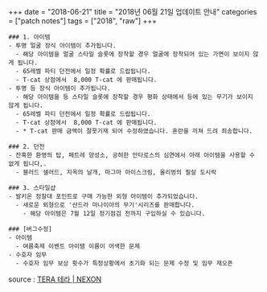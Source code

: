 +++
date = "2018-06-21"
title = "2018년 06월 21일 업데이트 안내"
categories = ["patch notes"]
tags = ["2018", "raw"]
+++

```
### 1. 아이템
- 투명 얼굴 장식 아이템이 추가됩니다.
  - 해당 아이템을 얼굴 스타일 슬롯에 장착할 경우 얼굴에 장착되어 있는 가면이 보이지 않게 됩니다.
  - 65레벨 파티 던전에서 일정 확률로 드랍됩니다.
  - T-cat 상점에서  8,000 T-cat 에 판매됩니다.
- 투명 등 장식 아이템이 추가됩니다.
  - 해당 아이템을 등 스타일 슬롯에 장착할 경우 평화 상태에서 등에 있는 무기가 보이지 않게 됩니다.
  - 65레벨 파티 던전에서 일정 확률로 드랍됩니다.
  - T-cat 상점에서  8,000 T-cat 에 판매됩니다.
  - * T-cat 판매 금액이 잘못기재 되어 수정하였습니다. 혼란을 끼쳐 드려 죄송합니다.

### 2. 던전
- 잔혹한 환영의 탑, 페트레 양성소, 공허한 안타로스의 심연에서 아래 아이템을 사용할 수 없게 됩니다,.
  - 블러드 샐러드, 지옥의 날개, 마그마 아이스크림, 올리벙의 필살 도시락

### 3. 스타일샵
- 발키온 정찰대 포인트로 구매 가능한 외형 아이템이 추가되었습니다.
  - 새로운 외형으로 '샨드라 마나이아의 무기'시리즈를 판매합니다.
    - 해당 아이템은 7월 12일 정기점검 전까지 구입하실 수 있습니다.

### [버그수정]
- 아이템
  - 여름축제 이벤트 아이템 이름이 어색한 문제
- 수호자 임무
  - 수호자 임무 보상 횟수가 특정상황에서 초기화 되는 문제 수정 및 임무 재오픈
```

source : [TERA 테라 | NEXON](http://tera.nexon.com/news/update/view.aspx?n4articlesn=339)
